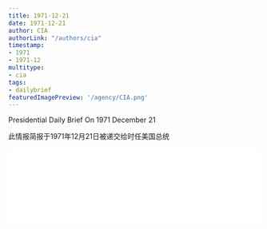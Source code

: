 ```yaml
---
title: 1971-12-21
date: 1971-12-21
author: CIA 
authorLink: "/authors/cia"
timestamp: 
- 1971
- 1971-12
multitype: 
- cia
tags: 
- dailybrief
featuredImagePreview: '/agency/CIA.png'
---
```



Presidential Daily Brief On 1971 December 21

此情报简报于1971年12月21日被递交给时任美国总统

<!--more-->





<div id="over" style="width:100%; overflow:hidden"> <iframe id="sFrame" name="sFrame" frameborder="no" border="0"  allowfullscreen marginwidth="0" scrolling="no" src = " /CIA/1971-12-21.html "  style = " position:absulute; width: 806px; top: 300;" > </iframe> </div>